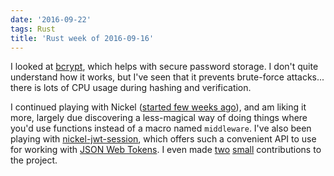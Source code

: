 ```yaml
---
date: '2016-09-22'
tags: Rust
title: 'Rust week of 2016-09-16'
---
```


I looked at [bcrypt], which helps with secure password storage. I don\'t
quite understand how it works, but I\'ve seen that it prevents
brute-force attacks\... there is lots of CPU usage during hashing and
verification.

I continued playing with Nickel ([started few weeks ago]), and am liking
it more, largely due discovering a less-magical way of doing things
where you\'d use functions instead of a macro named `middleware`. I\'ve
also been playing with [nickel-jwt-session], which offers such a
convenient API to use for working with [JSON Web Tokens]. I even made
[two][] [small] contributions to the project.

  [bcrypt]: https://crates.io/crates/bcrypt
  [started few weeks ago]: http://tshepang.net/rust-week-of-2016-09-02
  [nickel-jwt-session]: https://github.com/kaj/nickel-jwt-session
  [JSON Web Tokens]: https://jwt.io
  [two]: https://github.com/kaj/nickel-jwt-session/pull/8
  [small]: https://github.com/kaj/nickel-jwt-session/pull/9
